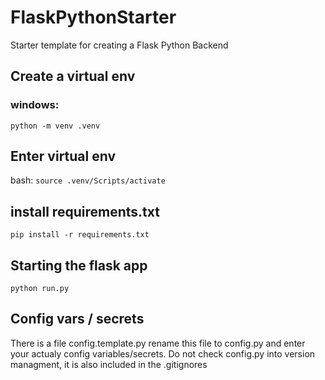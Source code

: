 # FlaskPythonStarter

Starter template for creating a Flask Python Backend

## Create a virtual env

### windows:

`python -m venv .venv`

## Enter virtual env

bash:
`source .venv/Scripts/activate`

## install requirements.txt

`pip install -r requirements.txt`

## Starting the flask app

`python run.py`

## Config vars / secrets

There is a file config.template.py
rename this file to config.py and enter your actualy config variables/secrets.
Do not check config.py into version managment, it is also included in the .gitignores

